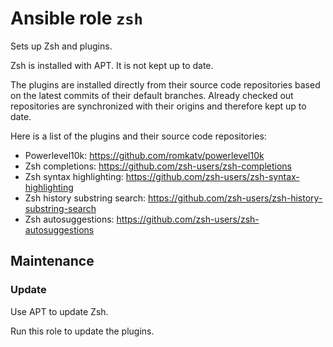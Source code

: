 # Ansible role `zsh`

Sets up Zsh and plugins.

Zsh is installed with APT. It is not kept up to date.

The plugins are installed directly from their source code repositories based on
the latest commits of their default branches. Already checked out repositories
are synchronized with their origins and therefore kept up to date.

Here is a list of the plugins and their source code repositories:

- Powerlevel10k: <https://github.com/romkatv/powerlevel10k>
- Zsh completions: <https://github.com/zsh-users/zsh-completions>
- Zsh syntax highlighting: <https://github.com/zsh-users/zsh-syntax-highlighting>
- Zsh history substring search: <https://github.com/zsh-users/zsh-history-substring-search>
- Zsh autosuggestions: <https://github.com/zsh-users/zsh-autosuggestions>

## Maintenance

### Update

Use APT to update Zsh.

Run this role to update the plugins.
